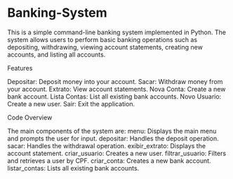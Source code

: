 # Banking-System
This is a simple command-line banking system implemented in Python. The system allows users to perform basic banking operations such as depositing, withdrawing, viewing account statements, creating new accounts, and listing all accounts.

Features

Depositar: Deposit money into your account.
Sacar: Withdraw money from your account.
Extrato: View account statements.
Nova Conta: Create a new bank account.
Lista Contas: List all existing bank accounts.
Novo Usuario: Create a new user.
Sair: Exit the application.

Code Overview

The main components of the system are:
menu: Displays the main menu and prompts the user for input.
depositar: Handles the deposit operation.
sacar: Handles the withdrawal operation.
exibir_extrato: Displays the account statement.
criar_usuario: Creates a new user.
filtrar_usuario: Filters and retrieves a user by CPF.
criar_conta: Creates a new bank account.
listar_contas: Lists all existing bank accounts.
